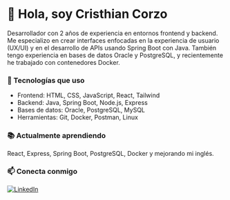# 👋 Hola, soy Cristhian Corzo

Desarrollador con 2 años de experiencia en entornos frontend y backend. Me especializo en crear interfaces enfocadas en la experiencia de usuario (UX/UI) y en el desarrollo de APIs usando Spring Boot con Java. También tengo experiencia en bases de datos Oracle y PostgreSQL, y recientemente he trabajado con contenedores Docker.

### 🚀 Tecnologías que uso
- Frontend: HTML, CSS, JavaScript, React, Tailwind
- Backend: Java, Spring Boot, Node.js, Express
- Bases de datos: Oracle, PostgreSQL, MySQL
- Herramientas: Git, Docker, Postman, Linux

### 📚 Actualmente aprendiendo
React, Express, Spring Boot, PostgreSQL, Docker y mejorando mi inglés.

### 📫 Conecta conmigo
[![LinkedIn](https://img.shields.io/badge/LinkedIn-Cristhian_Corzo-blue?logo=linkedin&logoColor=white)](https://linkedin.com/in/cristhian-corzo-solorzano)
